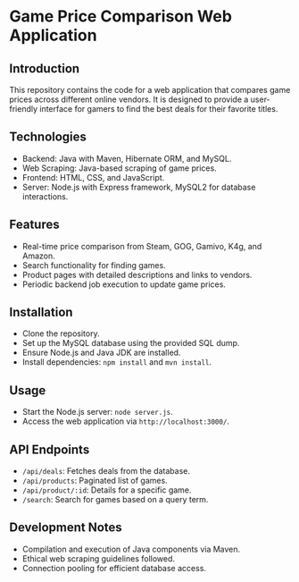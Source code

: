 # Game Price Comparison Web Application

## Introduction
This repository contains the code for a web application that compares game prices across different online vendors. It is designed to provide a user-friendly interface for gamers to find the best deals for their favorite titles.

## Technologies
- Backend: Java with Maven, Hibernate ORM, and MySQL.
- Web Scraping: Java-based scraping of game prices.
- Frontend: HTML, CSS, and JavaScript.
- Server: Node.js with Express framework, MySQL2 for database interactions.

## Features
- Real-time price comparison from Steam, GOG, Gamivo, K4g, and Amazon.
- Search functionality for finding games.
- Product pages with detailed descriptions and links to vendors.
- Periodic backend job execution to update game prices.

## Installation
- Clone the repository.
- Set up the MySQL database using the provided SQL dump.
- Ensure Node.js and Java JDK are installed.
- Install dependencies: `npm install` and `mvn install`.

## Usage
- Start the Node.js server: `node server.js`.
- Access the web application via `http://localhost:3000/`.

## API Endpoints
- `/api/deals`: Fetches deals from the database.
- `/api/products`: Paginated list of games.
- `/api/product/:id`: Details for a specific game.
- `/search`: Search for games based on a query term.

## Development Notes
- Compilation and execution of Java components via Maven.
- Ethical web scraping guidelines followed.
- Connection pooling for efficient database access.

